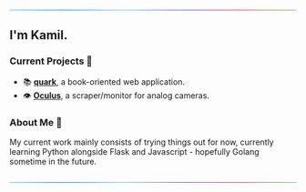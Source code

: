 ![line](https://github.com/DPM97/DPM97/blob/master/line.gif)
## I'm Kamil.

### Current Projects 🎨
- 📚 **[quark](https://github.com/k9mil/quark)**, a book-oriented web application.
- 👁️ **[Oculus](https://github.com/k9mil/oculus)**, a scraper/monitor for analog cameras.

### About Me 🎯
My current work mainly consists of trying things out for now, currently learning Python alongside Flask and Javascript - hopefully Golang sometime in the future.

![line](https://github.com/DPM97/DPM97/blob/master/line.gif)
